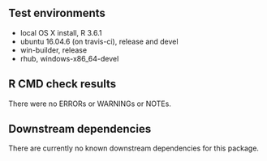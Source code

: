 ## Test environments
* local OS X install, R 3.6.1
* ubuntu 16.04.6 (on travis-ci), release and devel
* win-builder, release
* rhub, windows-x86_64-devel

## R CMD check results
There were no ERRORs or WARNINGs or NOTEs. 

## Downstream dependencies
There are currently no known downstream dependencies for this package.
